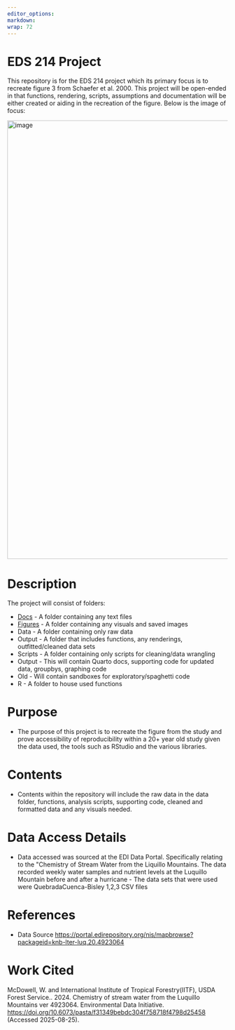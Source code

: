 ```yaml
---
editor_options: 
markdown: 
wrap: 72
---
```


# EDS 214 Project

This repository is for the EDS 214 project which its primary focus is to recreate figure 3 from Schaefer et al. 2000. This project will be open-ended in that functions, rendering, scripts, assumptions and documentation will be either created or aiding in the recreation of the figure. Below is the image of focus:

<img src="https://github.com/user-attachments/assets/ea634bda-fc23-4263-8b63-ce28e4c3ce61" alt="image" width="700" height="1000"/>

# Description

The project will consist of folders: 
- [Docs](https://github.com/Awoo56709/eds_214_project/tree/main/docs) - A folder containing any text files
- [Figures]() - A folder containing any visuals and saved images 
- Data - A folder containing only raw data 
- Output - A folder that includes functions, any renderings, outfitted/cleaned data sets
- Scripts - A folder containing only scripts for cleaning/data wrangling
- Output - This will contain Quarto docs, supporting code for updated data, groupbys, graphing code
- Old - Will contain sandboxes for exploratory/spaghetti code
- R - A folder to house used functions

# Purpose

-   The purpose of this project is to recreate the figure from the study and prove accessibility of reproducibility within a 20+ year old study given the data used, the tools such as RStudio and the various libraries.

# Contents

-   Contents within the repository will include the raw data in the data folder, functions, analysis scripts, supporting code, cleaned and formatted data and any visuals needed.

# Data Access Details

-   Data accessed was sourced at the EDI Data Portal. Specifically relating to the "Chemistry of Stream Water from the Liquillo Mountains. The data recorded weekly water samples and nutrient levels at the Luquillo Mountain before and after a hurricane - The data sets that were used were QuebradaCuenca-Bisley 1,2,3 CSV files

# References

-   Data Source <https://portal.edirepository.org/nis/mapbrowse?packageid=knb-lter-luq.20.4923064>

# Work Cited

McDowell, W. and International Institute of Tropical Forestry(IITF), USDA Forest Service.. 2024. Chemistry of stream water from the Luquillo Mountains ver 4923064. Environmental Data Initiative. <https://doi.org/10.6073/pasta/f31349bebdc304f758718f4798d25458> (Accessed 2025-08-25).
